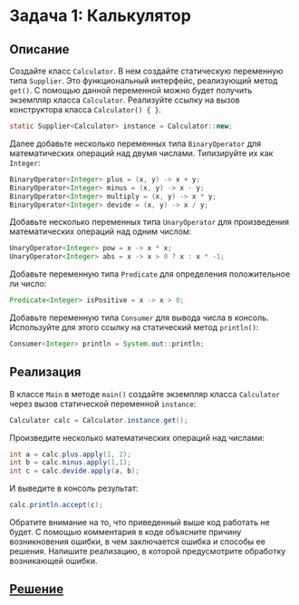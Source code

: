 # Задача 1: Калькулятор

## Описание
Создайте класс `Calculator`. В нем создайте статическую переменную типа `Supplier`. Это функциональный интерфейс, реализующий метод `get()`. С помощью данной переменной можно будет получить экземпляр класса `Calculator`. Реализуйте ссылку на вызов конструктора класса `Calculator() { }`.
```java
static Supplier<Calculator> instance = Calculator::new;
```
Далее добавьте несколько переменных типа `BinaryOperator` для математических операций над двумя числами. Типизируйте их как `Integer`:
```java
BinaryOperator<Integer> plus = (x, y) -> x + y;
BinaryOperator<Integer> minus = (x, y) -> x - y;
BinaryOperator<Integer> multiply = (x, y) -> x * y;
BinaryOperator<Integer> devide = (x, y) -> x / y;
```
Добавьте несколько переменных типа `UnaryOperator` для произведения математических операций над одним числом:
```java
UnaryOperator<Integer> pow = x -> x * x;
UnaryOperator<Integer> abs = x -> x > 0 ? x : x * -1;
```
Добавьте переменную типа `Predicate` для определения положительное ли число:
```java
Predicate<Integer> isPositive = x -> x > 0;
```
Добавьте переменную типа `Consumer` для вывода числа в консоль. Используйте для этого ссылку на статический метод `println()`:
```java
Consumer<Integer> println = System.out::println;
```

## Реализация
В классе `Main` в методе `main()` создайте экземпляр класса `Calculator` через вызов статической переменной `instance`:
```java
Calculator calc = Calculator.instance.get();
```
Произведите несколько математических операций над числами:
```java
int a = calc.plus.apply(1, 2);
int b = calc.minus.apply(1,1);
int c = calc.devide.apply(a, b);
```
И выведите в консоль результат:
```java
calc.println.accept(c);
```
Обратите внимание на то, что приведенный выше код работать не будет. С помощью комментария в коде объясните причину возникновения ошибки, в чем заключается ошибка и способы ее решения. Напишите реализацию, в которой предусмотрите обработку возникающей ошибки.

## [Решение](https://github.com/My-netology/lambda-calculator)